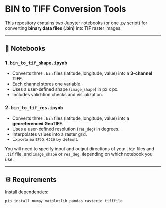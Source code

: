 # BIN to TIFF Conversion Tools

This repository contains two Jupyter notebooks (or one .py script) for converting **binary data files (.bin)** into **TIF** raster images.  

---

## 📂 Notebooks

### 1. `bin_to_tif_shape.ipynb`
- Converts three `.bin` files (latitude, longitude, value) into a **3-channel TIFF**.  
- Each channel stores one variable.
- Uses a user-defined shape (`image_shape`) in px x px.  
- Includes validation checks and visualization.  

### 2. `bin_to_tif_res.ipynb`
- Converts three `.bin` files (latitude, longitude, value) into a **georeferenced GeoTIFF**.  
- Uses a user-defined resolution (`res_deg`) in degrees.  
- Interpolates values into a raster grid.  
- Exports as `EPSG:4326` by default.  


You will need to specify input and output directions of your `.bin` files and `.tif` file, and `image_shape` or `res_deg`, depending on which notebook you use. 

---

## ⚙️ Requirements
Install dependencies:
```bash
pip install numpy matplotlib pandas rasterio tifffile
